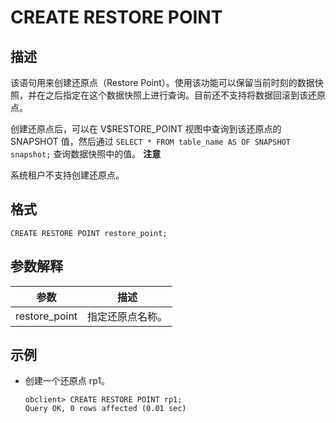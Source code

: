 CREATE RESTORE POINT 
=========================================



描述 
-----------------------

该语句用来创建还原点（Restore Point）。使用该功能可以保留当前时刻的数据快照，并在之后指定在这个数据快照上进行查询。目前还不支持将数据回滚到该还原点。

创建还原点后，可以在 V$RESTORE_POINT 视图中查询到该还原点的 SNAPSHOT 值，然后通过 `SELECT * FROM table_name AS OF SNAPSHOT snapshot;` 查询数据快照中的值。
**注意**



系统租户不支持创建还原点。

格式 
-----------------------

```unknow
CREATE RESTORE POINT restore_point;
```



参数解释 
-------------------------



|      参数       |    描述    |
|---------------|----------|
| restore_point | 指定还原点名称。 |



示例 
-----------------------

* 创建一个还原点 rp1。

  ```unknow
  obclient> CREATE RESTORE POINT rp1;
  Query OK, 0 rows affected (0.01 sec)
  ```

  




